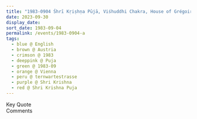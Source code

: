 ```yaml
---
title: "1983-0904 Śhrī Kṛiṣhṇa Pūjā, Viśhuddhi Chakra, House of Grégoire de Kalbermatten, Sternwartestrasse 62, Vienna, Austria"
date: 2023-09-30
display_date: 
sort_date: 1983-09-04
permalink: /events/1983-0904-a
tags:
  - blue @ English
  - brown @ Austria
  - crimson @ 1983
  - deeppink @ Puja
  - green @ 1983-09
  - orange @ Vienna
  - peru @ ternwartestrasse
  - purple @ Shri Krishna
  - red @ Shri Krishna Puja  
---
```


<wave-list>
  <list-title color="green" width="75">Key Quote</list-title>
  <list-item color="BlanchedAlmond"  width="200"></list-item>
  <list-item color="Lavender"></list-item>
  <list-item color="BlanchedAlmond"></list-item>
</wave-list>

<br>

<wave-list>
  <list-title color="green" width="75">Comments</list-title>
  <list-item color="BlanchedAlmond"  width="200"></list-item>
  <list-item color="Lavender"></list-item>
  <list-item color="BlanchedAlmond"></list-item>
</wave-list>